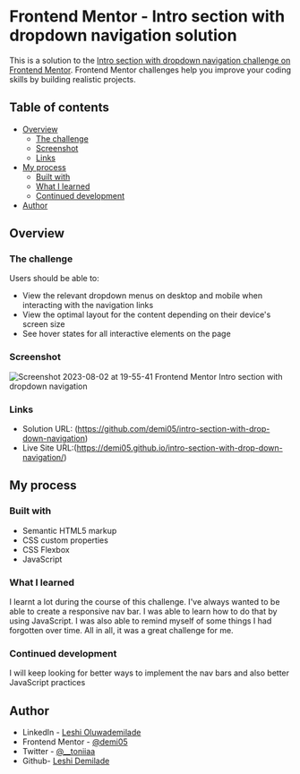# Frontend Mentor - Intro section with dropdown navigation solution

This is a solution to the [Intro section with dropdown navigation challenge on Frontend Mentor](https://www.frontendmentor.io/challenges/intro-section-with-dropdown-navigation-ryaPetHE5). Frontend Mentor challenges help you improve your coding skills by building realistic projects. 

## Table of contents

- [Overview](#overview)
  - [The challenge](#the-challenge)
  - [Screenshot](#screenshot)
  - [Links](#links)
- [My process](#my-process)
  - [Built with](#built-with)
  - [What I learned](#what-i-learned)
  - [Continued development](#continued-development)
- [Author](#author)


## Overview

### The challenge

Users should be able to:

- View the relevant dropdown menus on desktop and mobile when interacting with the navigation links
- View the optimal layout for the content depending on their device's screen size
- See hover states for all interactive elements on the page

### Screenshot

![Screenshot 2023-08-02 at 19-55-41 Frontend Mentor Intro section with dropdown navigation](https://github.com/demi05/intro-section-with-drop-down-navigation/assets/98643006/398aa5d7-0ef1-4635-85f9-b88ca1e22fb8)


### Links

- Solution URL: (https://github.com/demi05/intro-section-with-drop-down-navigation)
- Live Site URL:(https://demi05.github.io/intro-section-with-drop-down-navigation/)

## My process

### Built with

- Semantic HTML5 markup
- CSS custom properties
- CSS Flexbox
- JavaScript 

### What I learned
I learnt a lot during the course of this challenge. I've always wanted to be able to create a responsive nav bar. I was able to learn how to do that by using JavaScript. I was also able to remind myself of some things I had forgotten over time. All in all, it was a great challenge for me.

### Continued development
I will keep looking for better ways to implement the nav bars and also better JavaScript practices

## Author

- LinkedIn - [Leshi Oluwademilade](https://www.linkedin.com/in/demiladeleshi276/)
- Frontend Mentor - [@demi05](https://www.frontendmentor.io/profile/demi05)
- Twitter - [@__toniiaa](https://www.twitter.com/yourusername)
- Github- [Leshi Demilade](https://github.com/demi05)

